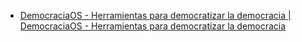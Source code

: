 - [DemocraciaOS - Herramientas para democratizar la democracia | DemocraciaOS - Herramientas para democratizar la democracia](https://democraciaos.org/en/)